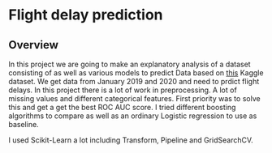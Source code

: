 # Flight delay prediction
## Overview
In this project we are going to make an explanatory analysis of a dataset consisting of  as well as various models to predict
 Data based on [this](https://www.kaggle.com/divyansh22/flight-delay-prediction) Kaggle dataset. We get data from January 2019 and 2020 and need to prdict flight delays. In this project there is a lot of work in preprocessing. A lot of missing values and different categorical features. First priority was to solve this and get a get the best ROC AUC score. I tried different boosting algorithms to compare as well as an ordinary Logistic regression to use as baseline.

I used Scikit-Learn a lot including Transform, Pipeline and GridSearchCV.
<!--stackedit_data:
eyJoaXN0b3J5IjpbNDUxNDA1NjgsLTE0MzM1MjU3ODBdfQ==
-->
